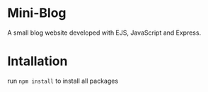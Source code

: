# Mini-Blog
A small blog website developed with EJS, JavaScript and Express.

# Intallation
run ```npm install``` to install all packages
